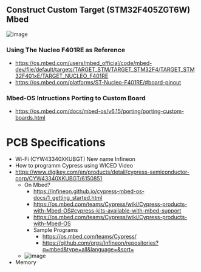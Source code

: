 ## Construct Custom Target (STM32F405ZGT6W) Mbed

![image](https://user-images.githubusercontent.com/54381052/150625284-7ecdbc05-46dd-44c9-90b4-a11cfb6bed4e.png)

### Using The Nucleo F401RE as Reference
- https://os.mbed.com/users/mbed_official/code/mbed-dev/file/default/targets/TARGET_STM/TARGET_STM32F4/TARGET_STM32F401xE/TARGET_NUCLEO_F401RE 
- https://os.mbed.com/platforms/ST-Nucleo-F401RE/#board-pinout 
### Mbed-OS Intructions Porting to Custom Board
- https://os.mbed.com/docs/mbed-os/v6.15/porting/porting-custom-boards.html 

# PCB Specifications
- Wi-Fi (CYW43340XKUBGT) New name Infineon
- How to programm Cypress using WICED Video
- https://www.digikey.com/en/products/detail/cypress-semiconductor-corp/CYW43340XKUBGT/6150851
  - On Mbed?
    - https://infineon.github.io/cypress-mbed-os-docs/1_getting_started.html 
    - https://os.mbed.com/teams/Cypress/wiki/Cypress-products-with-Mbed-OS#cypress-kits-available-with-mbed-support
    - https://os.mbed.com/teams/Cypress/wiki/Cypress-products-with-Mbed-OS 
    - Sample Programs 
      -   https://os.mbed.com/teams/Cypress/ 
      -   https://github.com/orgs/Infineon/repositories?q=mbed&type=all&language=&sort= 
  - ![image](https://user-images.githubusercontent.com/54381052/150625644-1cce6fb8-07f1-4655-b72f-7209885ec991.png)
- Memory 
